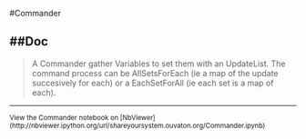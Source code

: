 
<!--
FrozenIsBool False
-->

#Commander

##Doc
----


> 
> A Commander gather Variables to set them with an UpdateList.
> The command process can be AllSetsForEach (ie a map of the update succesively for each)
> or a EachSetForAll (ie each set is a map of each).
> 
> 

----

<small>
View the Commander notebook on [NbViewer](http://nbviewer.ipython.org/url/shareyoursystem.ouvaton.org/Commander.ipynb)
</small>

